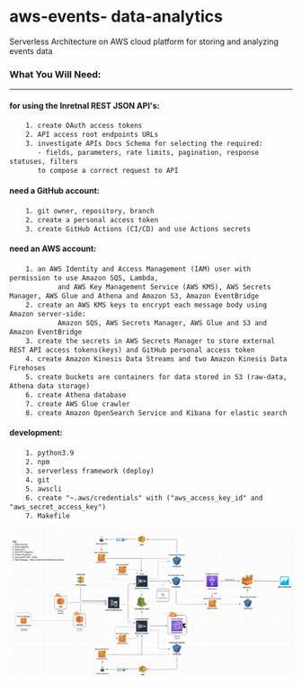 # aws-events- data-analytics


Serverless Architecture on AWS cloud platform for storing and analyzing events data

### What You Will Need:
-------------------------------------------------------------------------------
#### for using the Inretnal REST JSON API's:
        1. create OAuth access tokens
        2. API access root endpoints URLs
        3. investigate APIs Docs Schema for selecting the required:
           - fields, parameters, rate limits, pagination, response statuses, filters
           to compose a correct request to API 

#### need a GitHub account:
        1. git owner, repository, branch
        2. create a personal access token
        3. create GitHub Actions (CI/CD) and use Actions secrets

#### need an AWS account:
        1. an AWS Identity and Access Management (IAM) user with permission to use Amazon SQS, Lambda, 
                and AWS Key Management Service (AWS KMS), AWS Secrets Manager, AWS Glue and Athena and Amazon S3, Amazon EventBridge
        2. create an AWS KMS keys to encrypt each message body using Amazon server-side: 
                Amazon SQS, AWS Secrets Manager, AWS Glue and S3 and Amazon EventBridge
        3. create the secrets in AWS Secrets Manager to store external REST API access tokens(keys) and GitHub personal access token
        4. create Amazon Kinesis Data Streams and two Amazon Kinesis Data Firehoses            
        5. create buckets are containers for data stored in S3 (raw-data, Athena data storage)
        6. create Athena database
        7. create AWS Glue crawler
        8. create Amazon OpenSearch Service and Kibana for elastic search
        

#### development:
        1. python3.9
        2. npm
        3. serverless framework (deploy)
        4. git
        5. awscli
        6. create "~.aws/credentials" with ("aws_access_key_id" and "aws_secret_access_key")
        7. Makefile

<img src="ddd.png" width="900"/>

